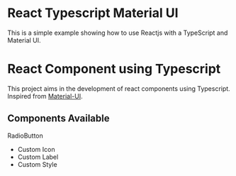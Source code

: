 # React Typescript Material UI
This is a simple example showing how to use Reactjs with a TypeScript and Material UI.

# React Component using Typescript
This project aims in the development of react components using Typescript.  
Inspired from [Material-UI](http://callemall.github.io/material-ui/).

## Components Available
RadioButton
  - Custom Icon
  - Custom Label
  - Custom Style
